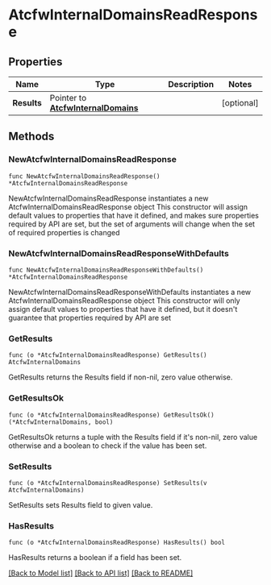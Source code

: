 # AtcfwInternalDomainsReadResponse

## Properties

Name | Type | Description | Notes
------------ | ------------- | ------------- | -------------
**Results** | Pointer to [**AtcfwInternalDomains**](AtcfwInternalDomains.md) |  | [optional] 

## Methods

### NewAtcfwInternalDomainsReadResponse

`func NewAtcfwInternalDomainsReadResponse() *AtcfwInternalDomainsReadResponse`

NewAtcfwInternalDomainsReadResponse instantiates a new AtcfwInternalDomainsReadResponse object
This constructor will assign default values to properties that have it defined,
and makes sure properties required by API are set, but the set of arguments
will change when the set of required properties is changed

### NewAtcfwInternalDomainsReadResponseWithDefaults

`func NewAtcfwInternalDomainsReadResponseWithDefaults() *AtcfwInternalDomainsReadResponse`

NewAtcfwInternalDomainsReadResponseWithDefaults instantiates a new AtcfwInternalDomainsReadResponse object
This constructor will only assign default values to properties that have it defined,
but it doesn't guarantee that properties required by API are set

### GetResults

`func (o *AtcfwInternalDomainsReadResponse) GetResults() AtcfwInternalDomains`

GetResults returns the Results field if non-nil, zero value otherwise.

### GetResultsOk

`func (o *AtcfwInternalDomainsReadResponse) GetResultsOk() (*AtcfwInternalDomains, bool)`

GetResultsOk returns a tuple with the Results field if it's non-nil, zero value otherwise
and a boolean to check if the value has been set.

### SetResults

`func (o *AtcfwInternalDomainsReadResponse) SetResults(v AtcfwInternalDomains)`

SetResults sets Results field to given value.

### HasResults

`func (o *AtcfwInternalDomainsReadResponse) HasResults() bool`

HasResults returns a boolean if a field has been set.


[[Back to Model list]](../README.md#documentation-for-models) [[Back to API list]](../README.md#documentation-for-api-endpoints) [[Back to README]](../README.md)


